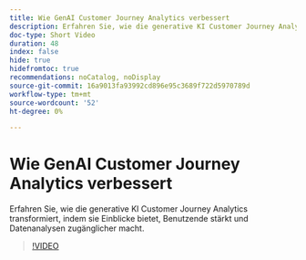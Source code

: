 ```yaml
---
title: Wie GenAI Customer Journey Analytics verbessert
description: Erfahren Sie, wie die generative KI Customer Journey Analytics transformiert, indem sie Einblicke bietet, Benutzende stärkt und Datenanalysen zugänglicher macht.
doc-type: Short Video
duration: 48
index: false
hide: true
hidefromtoc: true
recommendations: noCatalog, noDisplay
source-git-commit: 16a9013fa93992cd896e95c3689f722d5970789d
workflow-type: tm+mt
source-wordcount: '52'
ht-degree: 0%

---
```



# Wie GenAI Customer Journey Analytics verbessert

Erfahren Sie, wie die generative KI Customer Journey Analytics transformiert, indem sie Einblicke bietet, Benutzende stärkt und Datenanalysen zugänglicher macht.

<!-- 62_S106_3442453_47_how-genai-enhances-customer-journey-analytics -->
>[!VIDEO](https://video.tv.adobe.com/v/3458377/?learn=on&enablevpops=true)
